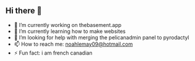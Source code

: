 ## Hi there 👋




- 🔭 I’m currently working on thebasement.app
- 🌱 I’m currently learning how to make websites
- 🤔 I’m looking for help with merging the pelicanadmin panel to pyrodactyl
- 📫 How to reach me: noahlemay09@hotmail.com
- ⚡ Fun fact: i am french canadian

